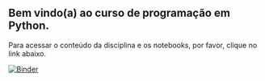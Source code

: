 ## Bem vindo(a) ao curso de programação em Python.

Para acessar o conteúdo da disciplina e os notebooks, por favor, clique no link abaixo.

[![Binder](https://mybinder.org/badge_logo.svg)](https://mybinder.org/v2/gh/zz4fap/python-programming/master?filepath=notebooks%2Fconteudo.ipynb)
